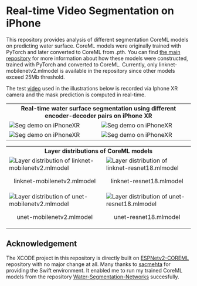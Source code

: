 # Real-time Video Segmentation on iPhone

This repository provides analysis of different segmentation CoreML models on predicting water surface. CoreML models were originally trained with PyTorch and later converted to CoreML from .pth. You can find [the main repository](https://github.com/erdemunal35/Water-Segmentation-Networks) for more information about how these models were constructed, trained with PyTorch and converted to CoreML. Currently, only linknet-mobilenetv2.mlmodel is available in the repository since other models exceed 25Mb threshold.

The test [video](https://www.youtube.com/watch?v=K1QICrgxTjA&t=131s&ab_channel=LoungeVFilms-RelaxingMusicandNatureSounds) used in the illustrations below is recorded via Iphone XR camera and the mask prediction is computed in real-time.

<table align="center">
    <tr>
        <td colspan=3 align="center"><b>Real-time water surface segmentation using different encoder-decoder pairs on iPhone XR<b></td>
    </tr>
    <tr>
        <td>
            <img src="https://github.com/erdemunal35/Real-time-Video-Segmentation-on-Iphone/blob/master/github_data/linknet_mobilenetv2_gif.gif?raw=true" alt="Seg demo on iPhoneXR"></img>
        </td>
        <td>
            <img src="https://github.com/erdemunal35/Real-time-Video-Segmentation-on-Iphone/blob/master/github_data/linknet_resnet18_gif.gif?raw=true" alt="Seg demo on iPhoneXR"></img>
        </td>
    </tr>
    <tr>
    <td>
            <img src="https://github.com/erdemunal35/Real-time-Video-Segmentation-on-Iphone/blob/master/github_data/unet_mobilenetv2_gif.gif?raw=true" alt="Seg demo on iPhoneXR"></img>
        </td>
        <td>
            <img src="https://github.com/erdemunal35/Real-time-Video-Segmentation-on-Iphone/blob/master/github_data/unet_resnet18_gif.gif?raw=true" alt="Seg demo on iPhoneXR"></img>
        </td>
    </tr>
</table>

<table align="center">
    <tr>
        <td colspan=2 align="center"><b>Layer distributions of CoreML models<b></td>
    </tr>
    <tr>
        <td>
            <img src="https://github.com/erdemunal35/Real-time-Video-Segmentation-on-Iphone/blob/master/github_data/linknet-mobilenetv2.png" alt="Layer distribution of linknet-mobilenetv2.mlmodel"></img><p align="center">linknet-mobilenetv2.mlmodel</p>
        </td>
        <td>
            <img src="https://github.com/erdemunal35/Real-time-Video-Segmentation-on-Iphone/blob/master/github_data/linknet-resnet18.png" alt="Layer distribution of linknet-resnet18.mlmodel"></img><p align="center">linknet-resnet18.mlmodel</p>
        </td>
    </tr>
    <tr>
    <td>
            <img src="https://github.com/erdemunal35/Real-time-Video-Segmentation-on-Iphone/blob/master/github_data/unet-mobilenetv2.png" alt="Layer distribution of unet-mobilenetv2.mlmodel"></img><p align="center">unet-mobilenetv2.mlmodel</p>
        </td>
        <td>
            <img src="https://github.com/erdemunal35/Real-time-Video-Segmentation-on-Iphone/blob/master/github_data/unet-resnet18.png" alt="Layer distribution of unet-resnet18.mlmodel"></img><p align="center">unet-resnet18.mlmodel</p>
        </td>
    </tr>
</table>

## Acknowledgement
The XCODE project in this repository is directly built on [ESPNetv2-COREML](https://github.com/sacmehta/ESPNetv2-COREML) repository with no major change at all. Many thanks to [sacmehta](https://github.com/sacmehta) for providing the Swift environment. It enabled me to run my trained CoreML models from the repository [Water-Segmentation-Networks](https://github.com/erdemunal35/Water-Segmentation-Networks) succesfully.

